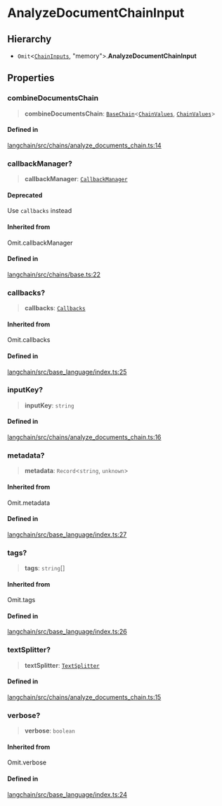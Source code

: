 AnalyzeDocumentChainInput
=========================

Hierarchy[](#hierarchy "Direct link to Hierarchy")
---------------------------------------------------

*   `Omit`<[`ChainInputs`](/docs/api/chains/interfaces/ChainInputs), "memory"\>.**AnalyzeDocumentChainInput**

Properties[](#properties "Direct link to Properties")
------------------------------------------------------

### combineDocumentsChain[](#combinedocumentschain "Direct link to combineDocumentsChain")

> **combineDocumentsChain**: [`BaseChain`](/docs/api/chains/classes/BaseChain)<[`ChainValues`](/docs/api/schema/types/ChainValues), [`ChainValues`](/docs/api/schema/types/ChainValues)\>

#### Defined in[](#defined-in "Direct link to Defined in")

[langchain/src/chains/analyze\_documents\_chain.ts:14](https://github.com/hwchase17/langchainjs/blob/1c1274d/langchain/src/chains/analyze_documents_chain.ts#L14)

### callbackManager?[](#callbackmanager "Direct link to callbackManager?")

> **callbackManager**: [`CallbackManager`](/docs/api/callbacks/classes/CallbackManager)

#### Deprecated[](#deprecated "Direct link to Deprecated")

Use `callbacks` instead

#### Inherited from[](#inherited-from "Direct link to Inherited from")

Omit.callbackManager

#### Defined in[](#defined-in-1 "Direct link to Defined in")

[langchain/src/chains/base.ts:22](https://github.com/hwchase17/langchainjs/blob/1c1274d/langchain/src/chains/base.ts#L22)

### callbacks?[](#callbacks "Direct link to callbacks?")

> **callbacks**: [`Callbacks`](/docs/api/callbacks/types/Callbacks)

#### Inherited from[](#inherited-from-1 "Direct link to Inherited from")

Omit.callbacks

#### Defined in[](#defined-in-2 "Direct link to Defined in")

[langchain/src/base\_language/index.ts:25](https://github.com/hwchase17/langchainjs/blob/1c1274d/langchain/src/base_language/index.ts#L25)

### inputKey?[](#inputkey "Direct link to inputKey?")

> **inputKey**: `string`

#### Defined in[](#defined-in-3 "Direct link to Defined in")

[langchain/src/chains/analyze\_documents\_chain.ts:16](https://github.com/hwchase17/langchainjs/blob/1c1274d/langchain/src/chains/analyze_documents_chain.ts#L16)

### metadata?[](#metadata "Direct link to metadata?")

> **metadata**: `Record`<`string`, `unknown`\>

#### Inherited from[](#inherited-from-2 "Direct link to Inherited from")

Omit.metadata

#### Defined in[](#defined-in-4 "Direct link to Defined in")

[langchain/src/base\_language/index.ts:27](https://github.com/hwchase17/langchainjs/blob/1c1274d/langchain/src/base_language/index.ts#L27)

### tags?[](#tags "Direct link to tags?")

> **tags**: `string`\[\]

#### Inherited from[](#inherited-from-3 "Direct link to Inherited from")

Omit.tags

#### Defined in[](#defined-in-5 "Direct link to Defined in")

[langchain/src/base\_language/index.ts:26](https://github.com/hwchase17/langchainjs/blob/1c1274d/langchain/src/base_language/index.ts#L26)

### textSplitter?[](#textsplitter "Direct link to textSplitter?")

> **textSplitter**: [`TextSplitter`](/docs/api/text_splitter/classes/TextSplitter)

#### Defined in[](#defined-in-6 "Direct link to Defined in")

[langchain/src/chains/analyze\_documents\_chain.ts:15](https://github.com/hwchase17/langchainjs/blob/1c1274d/langchain/src/chains/analyze_documents_chain.ts#L15)

### verbose?[](#verbose "Direct link to verbose?")

> **verbose**: `boolean`

#### Inherited from[](#inherited-from-4 "Direct link to Inherited from")

Omit.verbose

#### Defined in[](#defined-in-7 "Direct link to Defined in")

[langchain/src/base\_language/index.ts:24](https://github.com/hwchase17/langchainjs/blob/1c1274d/langchain/src/base_language/index.ts#L24)